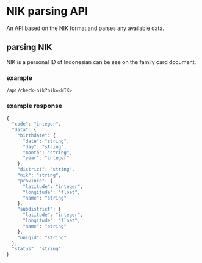 # NIK parsing API
An API based on the NIK format and parses any available data.

## parsing NIK
NIK is a personal ID of Indonesian can be see on the family card document.

### example
```
/api/check-nik?nik=<NIK>
```

### example response
```javascript
{
  "code": "integer",
  "data": {
    "birthdate": {
      "date": "string",
      "day": "string",
      "month": "string",
      "year": "integer"
    },
    "district": "string",
    "nik": "string",
    "province": {
      "latitude": "integer",
      "longitude": "float",
      "name": "string"
    },
    "subdistrict": {
      "latitude": "integer",
      "longitude": "float",
      "name": "string"
    },
    "uniqid": "string"
  },
  "status": "string"
}
```